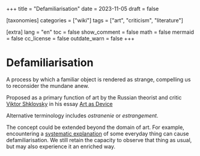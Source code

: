 +++
title = "Defamiliarisation"
date = 2023-11-05
draft = false

[taxonomies]
categories = ["wiki"]
tags = ["art", "criticism", "literature"]

[extra]
lang = "en"
toc = false
show_comment = false
math = false
mermaid = false
cc_license = false
outdate_warn = false
+++

# Defamiliarisation

A process by which a familiar object is rendered as strange,
compelling us to reconsider the mundane anew.

Proposed as a primary function of art by the Russian theorist 
and critic 
[Viktor Shklovsky](https://en.wikipedia.org/wiki/Viktor_Shklovsky) 
in his essay
[Art as Device](https://warwick.ac.uk/fac/arts/english/currentstudents/undergraduate/modules/fulllist/first/en122/lecturelist2017-18/art_as_device_2015.pdf)

Alternative terminology includes *ostranenie* or *estrangement*.

The concept could be extended beyond the domain of art.
For example, encountering a
[systematic explanation](@/wiki/systemism.md)
of some everyday thing can cause defamiliarisation.
We still retain the capacity to observe that thing as
usual, but may also experience it an enriched way.
